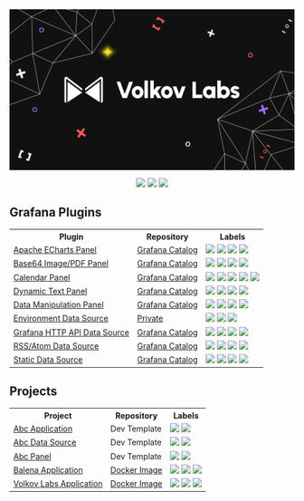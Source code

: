 <div align="center">
<a href='https://volkovlabs.io'><img style="display: block;" src="https://github.com/VolkovLabs/.github/raw/main/volkov-labs-black.png"></a>

<p>
  <a href="https://blog.volkovlabs.io" target="_blank"><img src="https://img.shields.io/badge/-Blog-gray?style=for-the-badge&logo=WPExplorer"></a>
  <a href="https://docs.volkovlabs.io" target="_blank"><img src="https://img.shields.io/badge/-Documentation-9364F4?style=for-the-badge&logo=WPExplorer"></a>
  <a href="https://youtube.com/@volkovlabs" target="_blank"><img src="https://img.shields.io/badge/-Youtube-FF5656?style=for-the-badge&logo=youtube"></a>
</p>
</div>

## Grafana Plugins

<table style='width:100%'>
<tr>
<th>Plugin</th>
<th>Repository</th>
<th>Labels</th>
</tr>
<tr>
<td><a href='https://github.com/volkovlabs/volkovlabs-echarts-panel'>Apache ECharts Panel</a></td>
<td><a href='https://grafana.com/grafana/plugins/volkovlabs-echarts-panel/'>Grafana Catalog</a></td>
<td>
<a href='https://github.com/VolkovLabs/volkovlabs-echarts-panel/releases'><img src='https://img.shields.io/github/v/release/volkovlabs/volkovlabs-echarts-panel.svg'></a>
<img src='https://img.shields.io/github/stars/volkovlabs/volkovlabs-echarts-panel.svg?style=social&label=Star&maxAge=3600'>
<img src='https://img.shields.io/github/issues/volkovlabs/volkovlabs-echarts-panel.svg'>
<a href='https://grafana.com/grafana/plugins/volkovlabs-echarts-panel'><img src='https://img.shields.io/badge/dynamic/json?color=9cf&label=downloads&query=%24.downloads&url=https%3A%2F%2Fgrafana.com%2Fapi%2Fplugins%2Fvolkovlabs-echarts-panel'></a>
</td>
</tr>
<tr>
<td><a href='https://github.com/volkovlabs/volkovlabs-image-panel'>Base64 Image/PDF Panel</a></td>
<td><a href='https://grafana.com/grafana/plugins/volkovlabs-image-panel/'>Grafana Catalog</a></td>
<td>
<a href='https://github.com/VolkovLabs/volkovlabs-image-panel/releases'><img src='https://img.shields.io/github/v/release/volkovlabs/volkovlabs-image-panel.svg'></a>
<img src='https://img.shields.io/github/stars/volkovlabs/volkovlabs-image-panel.svg?style=social&label=Star&maxAge=3600'>
<img src='https://img.shields.io/github/issues/volkovlabs/volkovlabs-image-panel.svg'>
<a href='https://grafana.com/grafana/plugins/volkovlabs-image-panel'><img src='https://img.shields.io/badge/dynamic/json?color=9cf&label=downloads&query=%24.downloads&url=https%3A%2F%2Fgrafana.com%2Fapi%2Fplugins%2Fvolkovlabs-image-panel'></a>
</tr>
<tr>
<td><a href='https://github.com/volkovlabs/volkovlabs-calendar-panel'>Calendar Panel</a></td>
<td><a href='https://grafana.com/grafana/plugins/marcusolsson-calendar-panel/'>Grafana Catalog</a></td>
<td>
<img src='https://img.shields.io/badge/toolkit-9.4.3-orange?logo=grafana'>
<a href='https://github.com/VolkovLabs/volkovlabs-calendar-panel/releases'><img src='https://img.shields.io/github/v/release/volkovlabs/volkovlabs-calendar-panel.svg'></a>
<img src='https://img.shields.io/github/stars/volkovlabs/volkovlabs-calendar-panel.svg?style=social&label=Star&maxAge=3600'>
<img src='https://img.shields.io/github/issues/volkovlabs/volkovlabs-calendar-panel.svg'>
<a href='https://grafana.com/grafana/plugins/marcusolsson-calendar-panel'><img src='https://img.shields.io/badge/dynamic/json?color=9cf&label=downloads&query=%24.downloads&url=https%3A%2F%2Fgrafana.com%2Fapi%2Fplugins%2Fmarcusolsson-calendar-panel'></a>
</td>
</tr>
<tr>
<td><a href='https://github.com/volkovlabs/volkovlabs-dynamictext-panel'>Dynamic Text Panel</a></td>
<td><a href='https://grafana.com/grafana/plugins/marcusolsson-dynamictext-panel/'>Grafana Catalog</a></td>
<td>
<a href='https://github.com/VolkovLabs/volkovlabs-dynamictext-panel/releases'><img src='https://img.shields.io/github/v/release/volkovlabs/volkovlabs-dynamictext-panel.svg'></a>
<img src='https://img.shields.io/github/stars/volkovlabs/volkovlabs-dynamictext-panel.svg?style=social&label=Star&maxAge=3600'>
<img src='https://img.shields.io/github/issues/volkovlabs/volkovlabs-dynamictext-panel.svg'>
<a href='https://grafana.com/grafana/plugins/marcusolsson-dynamictext-panel'><img src='https://img.shields.io/badge/dynamic/json?color=9cf&label=downloads&query=%24.downloads&url=https%3A%2F%2Fgrafana.com%2Fapi%2Fplugins%2Fmarcusolsson-dynamictext-panel'></a>
</td>
</tr>
<tr>
<td><a href='https://github.com/volkovlabs/volkovlabs-form-panel'>Data Manipulation Panel</a></td>
<td><a href='https://grafana.com/grafana/plugins/volkovlabs-form-panel/'>Grafana Catalog</a></td>
<td>
<img src='https://img.shields.io/github/v/release/volkovlabs/volkovlabs-form-panel.svg'>
<img src='https://img.shields.io/github/stars/volkovlabs/volkovlabs-form-panel.svg?style=social&label=Star&maxAge=3600'>
<img src='https://img.shields.io/github/issues/volkovlabs/volkovlabs-form-panel.svg'>
<a href='https://grafana.com/grafana/plugins/volkovlabs-form-panel'><img src='https://img.shields.io/badge/dynamic/json?color=9cf&label=downloads&query=%24.downloads&url=https%3A%2F%2Fgrafana.com%2Fapi%2Fplugins%2Fvolkovlabs-form-panel'></a>
</tr>
<tr>
<td><a href='https://github.com/volkovlabs/volkovlabs-env-datasource'>Environment Data Source</a></td>
<td><a href='https://volkovlabs.io/plugins/volkovlabs-env-datasource/'>Private</a></td>
<td>
<img src='https://img.shields.io/github/v/release/volkovlabs/volkovlabs-env-datasource.svg'>
<img src='https://img.shields.io/github/stars/volkovlabs/volkovlabs-env-datasource.svg?style=social&label=Star&maxAge=3600'>
<img src='https://img.shields.io/github/issues/volkovlabs/volkovlabs-env-datasource.svg'>
</tr>
<tr>
<td><a href='https://github.com/volkovlabs/volkovlabs-grapi-datasource'>Grafana HTTP API Data Source</a></td>
<td><a href='https://grafana.com/grafana/plugins/volkovlabs-grapi-datasource/'>Grafana Catalog</a></td>
<td>
<img src='https://img.shields.io/github/v/release/volkovlabs/volkovlabs-grapi-datasource.svg'>
<img src='https://img.shields.io/github/stars/volkovlabs/volkovlabs-grapi-datasource.svg?style=social&label=Star&maxAge=3600'>
<img src='https://img.shields.io/github/issues/volkovlabs/volkovlabs-grapi-datasource.svg'>
<a href='https://grafana.com/grafana/plugins/volkovlabs-grapi-datasource'><img src='https://img.shields.io/badge/dynamic/json?color=9cf&label=downloads&query=%24.downloads&url=https%3A%2F%2Fgrafana.com%2Fapi%2Fplugins%2Fvolkovlabs-grapi-datasource'></a>
</tr>
<tr>
<td><a href='https://github.com/volkovlabs/volkovlabs-rss-datasource'>RSS/Atom Data Source</a></td>
<td><a href='https://grafana.com/grafana/plugins/volkovlabs-rss-datasource/'>Grafana Catalog</a></td>
<td>
<img src='https://img.shields.io/github/v/release/volkovlabs/volkovlabs-rss-datasource.svg'>
<img src='https://img.shields.io/github/stars/volkovlabs/volkovlabs-rss-datasource.svg?style=social&label=Star&maxAge=3600'>
<img src='https://img.shields.io/github/issues/volkovlabs/volkovlabs-rss-datasource.svg'>
<a href='https://grafana.com/grafana/plugins/volkovlabs-rss-datasource'><img src='https://img.shields.io/badge/dynamic/json?color=9cf&label=downloads&query=%24.downloads&url=https%3A%2F%2Fgrafana.com%2Fapi%2Fplugins%2Fvolkovlabs-rss-datasource'></a>
</tr>
<tr>
<td><a href='https://github.com/volkovlabs/volkovlabs-static-datasource'>Static Data Source</a></td>
<td><a href='https://grafana.com/grafana/plugins/marcusolsson-static-datasource/'>Grafana Catalog</a></td>
<td>
  <img src='https://img.shields.io/github/v/release/volkovlabs/volkovlabs-static-datasource.svg'>
  <img src='https://img.shields.io/github/stars/volkovlabs/volkovlabs-static-datasource.svg?style=social&label=Star&maxAge=3600'>
  <img src='https://img.shields.io/github/issues/volkovlabs/volkovlabs-static-datasource.svg'>
  <a href='https://grafana.com/grafana/plugins/marcusolsson-static-datasource'><img src='https://img.shields.io/badge/dynamic/json?color=9cf&label=downloads&query=%24.downloads&url=https%3A%2F%2Fgrafana.com%2Fapi%2Fplugins%2Fmarcusolsson-static-datasource'></a>
</td>
</tr>
</table>

## Projects

<table style='width:100%'>
<tr>
<th>Project</th>
<th>Repository</th>
<th>Labels</th>
</tr>
<tr>
<td><a href='https://github.com/volkovlabs/volkovlabs-abc-app'>Abc Application</a></td>
<td>Dev Template</td>
<td>
  <img src='https://img.shields.io/github/v/release/volkovlabs/volkovlabs-abc-app.svg'>
  <img src='https://img.shields.io/github/issues/volkovlabs/volkovlabs-abc-app.svg'>
</td>
</tr>
<tr>
<td><a href='https://github.com/volkovlabs/volkovlabs-abc-datasource'>Abc Data Source</a></td>
<td>Dev Template</td>
<td>
  <img src='https://img.shields.io/github/v/release/volkovlabs/volkovlabs-abc-datasource.svg'>
  <img src='https://img.shields.io/github/issues/volkovlabs/volkovlabs-abc-datasource.svg'>
</td>
</tr>
<tr>
<td><a href='https://github.com/volkovlabs/volkovlabs-abc-panel'>Abc Panel</a></td>
<td>Dev Template</td>
<td>
  <img src='https://img.shields.io/github/v/release/volkovlabs/volkovlabs-abc-panel.svg'>
  <img src='https://img.shields.io/github/issues/volkovlabs/volkovlabs-abc-panel.svg'>
</td>
</tr>
<tr>
<td><a href='https://github.com/volkovlabs/volkovlabs-balena-app'>Balena Application</a></td>
<td><a href='https://github.com/orgs/VolkovLabs/packages/container/package/balena-app'>Docker Image</a></td>
<td>
<a href='https://github.com/VolkovLabs/volkovlabs-balena-app/releases'><img src='https://img.shields.io/github/v/release/volkovlabs/volkovlabs-balena-app.svg'></a>
<img src='https://img.shields.io/github/stars/volkovlabs/volkovlabs-balena-app.svg?style=social&label=Star&maxAge=3600'>
<img src='https://img.shields.io/github/issues/volkovlabs/volkovlabs-balena-app.svg'>
</tr>
<tr>
<td><a href='https://github.com/volkovlabs/volkovlabs-app'>Volkov Labs Application</a></td>
<td><a href='https://github.com/orgs/VolkovLabs/packages/container/package/app'>Docker Image</a></td>
<td>
  <img src='https://img.shields.io/github/v/release/volkovlabs/volkovlabs-app.svg'>
  <img src='https://img.shields.io/github/stars/volkovlabs/volkovlabs-app.svg?style=social&label=Star&maxAge=3600'>
  <img src='https://img.shields.io/github/issues/volkovlabs/volkovlabs-app.svg'>
</tr>
</table>
